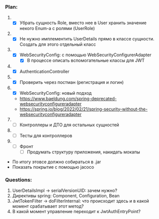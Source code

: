 ### Plan:
1. - [x] Убрать сущность Role, вместо нее в User хранить значение некого Enum-a с ролями (UserRole)
2. - [x] Не нужно имплементить UserDetails прямо в классе сущности. Создать для этого отдельный класс
3. - [x] WebSecurityConfig: с помощью WebSecurityConfigurerAdapter
     - [x] В процессе описать вспомогательные классы для JWT
4. - [x] AuthenticationController
5. - [x] Проверить через постман (регистрация и логин)
6. - [x] WebSecurityConfig: новый подход
    - https://www.baeldung.com/spring-deprecated-websecurityconfigureradapter
    - https://spring.io/blog/2022/02/21/spring-security-without-the-websecurityconfigureradapter
7. - [ ] Контроллеры и ДТО для остальных сущностей
8. - [ ] Тесты для контроллеров
9. - [ ] Фронт
     - [ ] Продумать структуру приложения, накидать мокапы

- По итогу этовсе должно собираться в .jar
- Показать покрытие с помощью jacoco

### Questions:
1. UserDetailsImpl -> serialVersionUID: зачем нужно?
2. Директивы spring: Component, Configuration, Bean
3. JwtTokenFilter -> doFilterInternal: что происходит здесь и в какой момент срабатывает этот метод?
4. В какой момент управление переходит к JwtAuthEntryPoint?